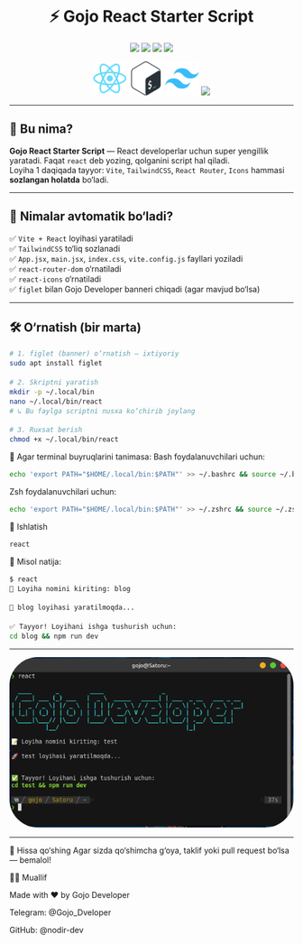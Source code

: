 <h1 align="center">⚡ Gojo React Starter Script</h1>

<p align="center">
  <img src="https://img.shields.io/badge/bash-script-green?style=for-the-badge" />
  <img src="https://img.shields.io/badge/vite-react-blue?style=for-the-badge" />
  <img src="https://img.shields.io/badge/tailwindcss-ready-blue?style=for-the-badge" />
  <img src="https://img.shields.io/badge/react-router-dom-included-purple?style=for-the-badge" />
</p>

<p align="center">
  <img src="https://raw.githubusercontent.com/devicons/devicon/master/icons/react/react-original.svg" width="60" />
  <img src="https://raw.githubusercontent.com/devicons/devicon/master/icons/bash/bash-original.svg" width="60" />
  <img src="./assets/Tailwind CSS.svg" width="60" />
  <img src="https://cdn.jsdelivr.net/gh/devicons/devicon/icons/npm/npm-original-wordmark.svg" width="60" />
</p>

---

## 🎯 Bu nima?

**Gojo React Starter Script** — React developerlar uchun super yengillik yaratadi. Faqat `react` deb yozing, qolganini script hal qiladi.  
Loyiha 1 daqiqada tayyor: `Vite`, `TailwindCSS`, `React Router`, `Icons` hammasi **sozlangan holatda** bo‘ladi.

---

## 🚀 Nimalar avtomatik bo‘ladi?

✅ `Vite + React` loyihasi yaratiladi  
✅ `TailwindCSS` to‘liq sozlanadi  
✅ `App.jsx`, `main.jsx`, `index.css`, `vite.config.js` fayllari yoziladi  
✅ `react-router-dom` o‘rnatiladi  
✅ `react-icons` o‘rnatiladi  
✅ `figlet` bilan Gojo Developer banneri chiqadi (agar mavjud bo‘lsa)

---

## 🛠️ O‘rnatish (bir marta)

```bash
# 1. figlet (banner) o‘rnatish — ixtiyoriy
sudo apt install figlet

# 2. Skriptni yaratish
mkdir -p ~/.local/bin
nano ~/.local/bin/react
# ↳ Bu faylga scriptni nusxa ko‘chirib joylang

# 3. Ruxsat berish
chmod +x ~/.local/bin/react
```


🔁 Agar terminal buyruqlarini tanimasa:
Bash foydalanuvchilari uchun:

```bash
echo 'export PATH="$HOME/.local/bin:$PATH"' >> ~/.bashrc && source ~/.bashrc```
```
Zsh foydalanuvchilari uchun:

```bash
echo 'export PATH="$HOME/.local/bin:$PATH"' >> ~/.zshrc && source ~/.zshrc
```
🚨 Ishlatish
```bash
react
```
🧾 Misol natija:
```bash
$ react
📝 Loyiha nomini kiriting: blog

🚀 blog loyihasi yaratilmoqda...

✅ Tayyor! Loyihani ishga tushurish uchun:
cd blog && npm run dev
```
_______________________________________________________

<img src="./assets/run.png" alt="Loyiha Ishlash jarayoni" width="900" style="border-radius: 50px;" />

_______________________________________________________

🤝 Hissa qo‘shing
Agar sizda qo‘shimcha g‘oya, taklif yoki pull request bo‘lsa — bemalol!

👨‍💻 Muallif

Made with ❤️ by Gojo Developer

Telegram: @Gojo_Dveloper

GitHub: @nodir-dev

